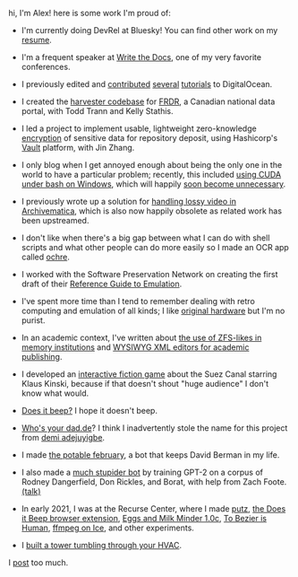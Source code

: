 hi, I'm Alex! here is some work I'm proud of:

- I'm currently doing DevRel at Bluesky! You can find other work on my [resume](agarnett-resume.pdf).

- I'm a frequent speaker at [Write the Docs](https://www.youtube.com/watch?v=6p6LttjaSNM), one of my very favorite conferences.

- I previously edited and [contributed](https://www.digitalocean.com/community/tutorials/how-to-set-up-a-video-streaming-server-using-nginx-rtmp-on-ubuntu-20-04) [several](https://www.digitalocean.com/community/tutorials/how-to-set-up-squid-proxy-on-ubuntu-20-04) [tutorials](https://www.digitalocean.com/community/tutorials/how-to-deploy-to-kubernetes-using-argo-cd-and-gitops) to DigitalOcean.

- I created the [harvester codebase](https://github.com/axfelix/frdr_harvest) for [FRDR](https://www.frdr-dfdr.ca/repo/), a Canadian national data portal, with Todd Trann and Kelly Stathis.

- I led a project to implement usable, lightweight zero-knowledge [encryption](https://github.com/jza201/frdr-secure-data) of sensitive data for repository deposit, using Hashicorp's [Vault](https://www.vaultproject.io/) platform, with Jin Zhang.

- I only blog when I get annoyed enough about being the only one in the world to have a particular problem; recently, this included [using CUDA under bash on Windows](cuda.md), which will happily [soon become unnecessary](https://www.theverge.com/2020/5/19/21263377/microsoft-windows-10-linux-gui-apps-gpu-acceleration-wsl-features).

- I previously wrote up a solution for [handling lossy video in Archivematica](ffv1.md), which is also now happily obsolete as related work has been upstreamed.

- I don't like when there's a big gap between what I can do with shell scripts and what other people can do more easily so I made an OCR app called [ochre](https://github.com/axfelix/ochre).

- I worked with the Software Preservation Network on creating the first draft of their [Reference Guide to Emulation](https://www.clir.org/pubs/reports/an-overview-of-emulation-as-a-preservation-method/).

- I've spent more time than I tend to remember dealing with retro computing and emulation of all kinds; I like [original hardware](macs.jpg) but I'm no purist.

- In an academic context, I've written about [the use of ZFS-likes in memory institutions](papers/ipres18.pdf) and [WYSIWYG XML editors for academic publishing](https://www.ncbi.nlm.nih.gov/books/NBK425544/).

- I developed an [interactive fiction game](kinski.html) about the Suez Canal starring Klaus Kinski, because if that doesn't shout "huge audience" I don't know what would.

- [Does it beep?](https://doesitbeep.com) I hope it doesn't beep.

- [Who's your dad.de](http://whosyourdad.de/)? I think I inadvertently stole the name for this project from [demi adejuyigbe](https://twitter.com/electrolemon/status/1182047291084959744?lang=en).

- I made [the potable february](https://twitter.com/potablefebruary), a bot that keeps David Berman in my life.

- I also made a [much stupider bot](https://twitter.com/WifeProblem) by training GPT-2 on a corpus of Rodney Dangerfield, Don Rickles, and Borat, with help from Zach Foote. [(talk)](https://www.twitch.tv/videos/716588929?t=0h17m39s)

- In early 2021, I was at the Recurse Center, where I made [putz](https://pypi.org/project/putz/), [the Does it Beep browser extension](https://github.com/axfelix/doesitbeep-ext), [Eggs and Milk Minder 1.0c](https://github.com/axfelix/eggsandmilk), [To Bezier is Human](https://www.lexaloffle.com/bbs/?tid=41217), [ffmpeg on Ice](https://github.com/axfelix/ffmpegOnIce), and other experiments.

- I [built a tower tumbling through your HVAC](https://www.youtube.com/watch?v=B4eSU1dNJA0).

I [post](http://axfelix.bsky.social/) too much.
